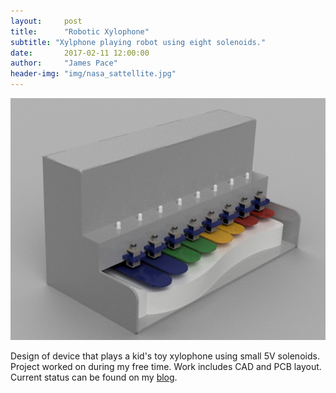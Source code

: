 ```yaml
---
layout:     post
title:      "Robotic Xylophone"
subtitle: "Xylphone playing robot using eight solenoids."
date:       2017-02-11 12:00:00
author:     "James Pace"
header-img: "img/nasa_sattellite.jpg"
---
```


![CAD of Xylophone](/img/xylophone-cad.png)

Design of device that plays a kid's toy xylophone using small 5V solenoids. Project worked on during my free time. Work includes CAD and PCB layout. Current status can be found on my [blog](http://jpace121.github.io/posts/).

